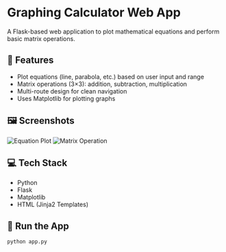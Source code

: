 # Graphing Calculator Web App

A Flask-based web application to plot mathematical equations and perform basic matrix operations.

## 🔧 Features
- Plot equations (line, parabola, etc.) based on user input and range
- Matrix operations (3×3): addition, subtraction, multiplication
- Multi-route design for clean navigation
- Uses Matplotlib for plotting graphs

## 🖼️ Screenshots
![Equation Plot](images/equation_plot.png)
![Matrix Operation](images/matrix_operation.png)

## 💻 Tech Stack
- Python
- Flask
- Matplotlib
- HTML (Jinja2 Templates)

## 🚀 Run the App
```bash
python app.py
